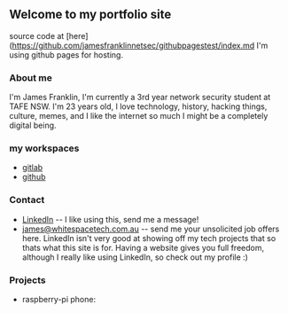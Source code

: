 ## Welcome to my portfolio site
<!--
You can use the [editor on GitHub](https://github.com/jamesfranklinnetsec/githubpagestest/edit/gh-pages/index.md) to maintain and preview the content for your 
website in Markdown files.
-->

source code at [here](https://github.com/jamesfranklinnetsec/githubpagestest/index.md
I'm using github pages for hosting.

### About me
I'm James Franklin, I'm currently a 3rd year network security student at TAFE NSW. I'm 23 years old, I love technology, history, hacking things, culture, memes, and I like the internet so much I might be a completely digital being.

### my workspaces
* [gitlab](https://www.gitlab.com/jamesfranklinnetsec)
* [github](https://www.github.com/jamesfranklinnetsec)

### Contact
* [LinkedIn](https://www.linkedin.com/in/james-franklin-netsec/) -- I like using this, send me a message!
* [james@whitespacetech.com.au](mailto:james@whitespacetech.com.au) -- send me your unsolicited job offers here. 
LinkedIn isn't very good at showing off my tech projects that so thats what this site is for. Having a website gives you full freedom, although I really like using LinkedIn, so check out my profile :)
<!-- 
Whenever you commit to this repository, GitHub Pages will run [Jekyll](https://jekyllrb.com/) to rebuild the pages in your site, from the content in your Markdown files.
-->
### Projects
* raspberry-pi phone: 
